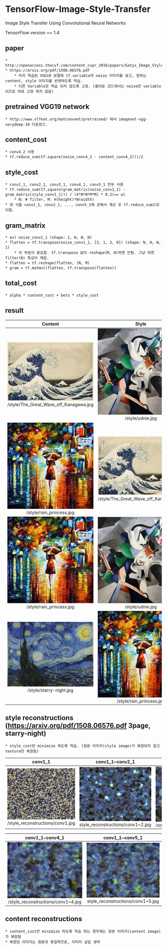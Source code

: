 # TensorFlow-Image-Style-Transfer
Image Style Transfer Using Convolutional Neural Networks

TensorFlow version == 1.4

## paper  
    * http://openaccess.thecvf.com/content_cvpr_2016/papers/Gatys_Image_Style_Transfer_CVPR_2016_paper.pdf  
    * https://arxiv.org/pdf/1508.06576.pdf
        * 미리 학습된 VGG19 모델에 tf.variable의 noise 이미지를 넣고, 원하는 content, style 이미지를 반영하도록 학습.
        * 다른 Variable은 학습 되지 않도록 고정. (올려둔 코드에서는 noise만 variable이므로 따로 고정 하지 않음)

## pretrained VGG19 network
    * http://www.vlfeat.org/matconvnet/pretrained/ 에서 imagenet-vgg-verydeep-19 다운로드.

## content_cost
    * conv4_2 사용
    * tf.reduce_sum(tf.square(noise_conv4_2 - content_conv4_2)))/2
    
## style_cost
    * conv1_1, conv2_1, conv3_1, conv4_1, conv5_1 전부 사용
    * tf.reduce_sum(tf.square(gram_matrix(noise_conv1_1) - gram_matrix(style_conv1_1))) / (4*N*N*M*M) * 0.2(== w)
        * N: # filter, M: H(height)*W(width)
    * 위 식을 conv1_1, conv2_1, ..., conv5_1에 관해서 계산 후 tf.reduce_sum으로 더함.

## gram_matrix
    * ex) noise_conv1_1 (shape: 1, H, W, N)
    * flatten = tf.transpose(noise_conv1_1, [3, 1, 2, 0]) (shape: N, H, W, 1)
        * 이 부분이 중요함. tf.transpose 없이 reshape(M, N)하면 안됨. 그냥 하면 filter(N) 특성이 깨짐.
    * flatten = tf.reshape(flatten, (N, M)
    * gram = tf.matmul(flatten, tf.transpose(flatten))
    
## total_cost
    * alpha * content_cost + beta * style_cost

## result
|Content|Style|Result|
|:-------------------------:|:-------------------------:|:-------------------------:|
|![content](./style/The_Great_Wave_off_Kanagawa.jpg) /style/The_Great_Wave_off_Kanagawa.jpg|![style](./style/udnie.jpg) /style/udnie.jpg|![result](./store/kanagawa_udnie.jpg) /store/kanagawa_udnie.jpg |
|![content](./style/rain_princess.jpg) /style/rain_princess.jpg |![style](./style/The_Great_Wave_off_Kanagawa.jpg) /style/The_Great_Wave_off_Kanagawa.jpg|![result](./store/rain_kanagawa.jpg) /store/rain_kanagawa.jpg |
|![content](./style/rain_princess.jpg) /style/rain_princess.jpg |![style](./style/udnie.jpg) /style/udnie.jpg|![result](./store/rain_udnie.jpg) /store/rain_udnie.jpg|
|![content](./style/starry-night.jpg) /style/starry-night.jpg |![style](./style/rain_princess.jpg) /style/rain_princess.jpg|![result](./store/starry_rain.jpg) /store/starry_rain.jpg|

## style reconstructions (https://arxiv.org/pdf/1508.06576.pdf 3page, starry-night)
    * style_cost만 minimize 하도록 학습. (원본 이미지(style image)가 복원되지 않고 texture만 복원됨)
|conv1_1|conv1_1~conv2_1|conv1_1~conv3_1|
|:-------------------------:|:-------------------------:|:-------------------------:|
|![conv1_1](./style_reconstructions/conv1.jpg) /style_reconstructions/conv1.jpg|![conv1_1~conv2_](./style_reconstructions/conv1~2.jpg) style_reconstructions/conv1~2.jpg|![conv1_1~conv3_1](./style_reconstructions/conv1~3.jpg) /style_reconstructions/conv1~3.jpg |

|conv1_1~conv4_1|conv1_1~conv5_1|
|:-------------------------:|:-------------------------:|
|![conv1_1~conv4_1](./style_reconstructions/conv1~4.jpg) /style_reconstructions/conv1~4.jpg|![conv1_1~conv5_](./style_reconstructions/conv1~5.jpg) style_reconstructions/conv1~5.jpg|

## content reconstructions 
    * content_cost만 minimize 하도록 학습 하는 경우에는 원본 이미지(content image)가 복원됨
    * 복원된 이미지는 원본과 동일하므로, 이미지 삽입 생략
